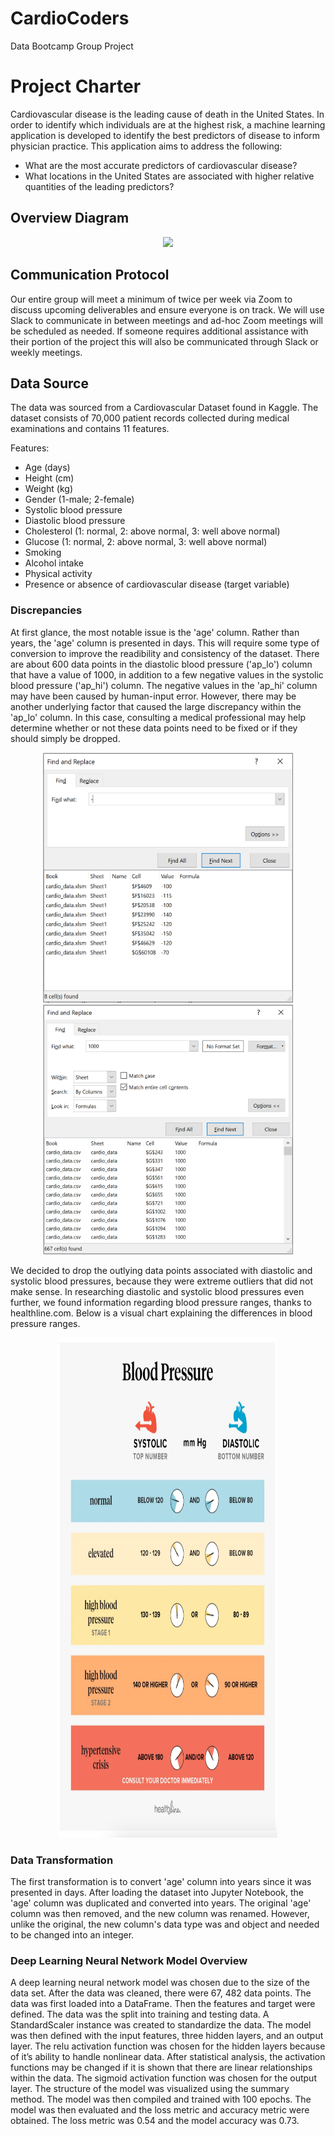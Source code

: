 # CardioCoders
Data Bootcamp Group Project

# Project Charter
Cardiovascular disease is the leading cause of death in the United States. In order to identify which individuals are at the highest risk, a machine learning application is developed to identify the best predictors of disease to inform physician practice. This application aims to address the following:
- What are the most accurate predictors of cardiovascular disease?
- What locations in the United States are associated with higher relative quantities of the leading predictors?

## Overview Diagram
<p align="center">
  <img src="https://github.com/zborglin/CardioCoders/blob/main/resources/Overview.png">
</p>

## Communication Protocol
Our entire group will meet a minimum of twice per week via Zoom to discuss upcoming deliverables and ensure everyone is on track. We will use Slack to communicate in between meetings and ad-hoc Zoom meetings will be scheduled as needed. If someone requires additional assistance with their portion of the project this will also be communicated through Slack or weekly meetings.  

## Data Source
The data was sourced from a Cardiovascular Dataset found in Kaggle. The dataset consists of 70,000 patient records collected during medical examinations and contains 11 features.  

Features:

- Age (days)
- Height (cm) 
- Weight (kg) 
- Gender (1-male; 2-female)
- Systolic blood pressure 
- Diastolic blood pressure 
- Cholesterol (1: normal, 2: above normal, 3: well above normal)
- Glucose (1: normal, 2: above normal, 3: well above normal)
- Smoking
- Alcohol intake 
- Physical activity 
- Presence or absence of cardiovascular disease (target variable)

### Discrepancies
At first glance, the most notable issue is the 'age' column. Rather than years, the 'age' column is presented in days. This will require some type of conversion to improve the readibility and consistency of the dataset. There are about 600 data points in the diastolic blood pressure ('ap_lo') column that have a value of 1000, in addition to a few negative values in the systolic blood pressure ('ap_hi') column. The negative values in the 'ap_hi' column may have been caused by human-input error. However, there may be another underlying factor that caused the large discrepancy within the 'ap_lo' column. In this case, consulting a medical professional may help determine whether or not these data points need to be fixed or if they should simply be dropped. 

<p align="center">
<img src = "https://github.com/zborglin/CardioCoders/blob/main/resources/ap_lo_discrepancy_data.png" width="400" height="400"/>
<img src = "https://github.com/zborglin/CardioCoders/blob/main/resources/ap_hi_discrepancy_data.PNG" width="400" height="400"/>
</p>

We decided to drop the outlying data points associated with diastolic and systolic blood pressures, because they were extreme outliers that did not make sense. In researching diastolic and systolic blood pressures even further, we found information regarding blood pressure ranges, thanks to healthline.com. Below is a visual chart explaining the differences in blood pressure ranges.

<p align="center">
  <img width="350" height="800" src="https://github.com/zborglin/CardioCoders/blob/main/resources/BloodPressureReadings(healthline).png">
</p>

### Data Transformation
The first transformation is to convert 'age' column into years since it was presented in days. After loading the dataset into Jupyter Notebook, the 'age' column was duplicated and converted into years. The original 'age' column was then removed, and the new column was renamed. However, unlike the original, the new column's data type was and object and needed to be changed into an integer.


### Deep Learning Neural Network Model Overview 
A deep learning neural network model was chosen due to the size of the data set. After the data was cleaned, there were 67, 482 data points. The data was first loaded into a DataFrame. Then the features and target were defined. The data was the split into training and testing data. A StandardScaler instance was created to standardize the data. The model was then defined with the input features, three hidden layers, and an output layer. The relu activation function was chosen for the hidden layers because of it’s ability to handle nonlinear data. After statistical analysis, the activation functions may be changed if it is shown that there are linear relationships within the data. The sigmoid activation function was chosen for the output layer. The structure of the model was visualized using the summary method. The model was then compiled and trained with 100 epochs. The model was then evaluated and the loss metric and accuracy metric were obtained. The loss metric was 0.54 and the model accuracy was 0.73.
